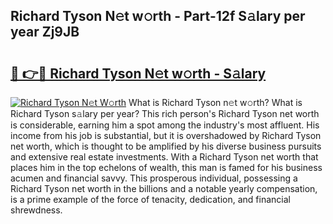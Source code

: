 ## Richard Tyson N𝚎t w𝚘rth - Part-12f S𝚊lary per year Zj9JB

# <h2><a href="http://gc3yak9.nevu.top/?p=Richard+Tyson">🔗 👉🔴 Richard Tyson N𝚎t w𝚘rth - S𝚊lary</a></h2>

[![Richard Tyson N𝚎t W𝚘rth](https://i.imgur.com/Oavwk0R.jpeg)](http://gc3yak9.nevu.top/?p=Richard+Tyson)
What is Richard Tyson n𝚎t w𝚘rth? What is Richard Tyson s𝚊lary per year?
This rich person's Richard Tyson net worth is considerable, earning him a spot among the industry's most affluent. His income from his job is substantial, but it is overshadowed by Richard Tyson net worth, which is thought to be amplified by his diverse business pursuits and extensive real estate investments. With a Richard Tyson net worth that places him in the top echelons of wealth, this man is famed for his business acumen and financial savvy. This prosperous individual, possessing a Richard Tyson net worth in the billions and a notable yearly compensation, is a prime example of the force of tenacity, dedication, and financial shrewdness.
